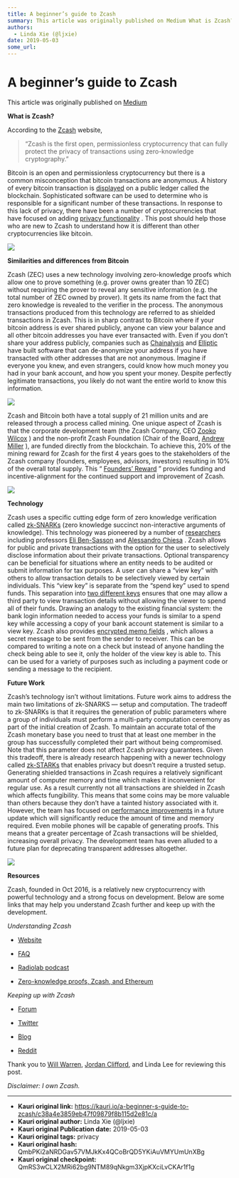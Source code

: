 ```yaml
---
title: A beginner’s guide to Zcash
summary: This article was originally published on Medium What is Zcash? According to the Zcash website, “Zcash is the first open, permissionless cryptocurrency that can fully protect the privacy of transactions using zero-knowledge cryptography.” Bitcoin is an open and permissionless cryptocurrency but there is a common misconception that bitcoin transactions are anonymous. A history of every bitcoin transaction is displayed on a public ledger called the blockchain. Sophisticated software can be used to
authors:
  - Linda Xie (@ljxie)
date: 2019-05-03
some_url: 
---
```


# A beginner’s guide to Zcash


 This article was originally published on [Medium](https://medium.com/@linda.xie/a-beginners-guide-to-zcash-3b37190affc) 

**What is Zcash?**
 
According to the 
[Zcash](https://z.cash/)
 website,
> “Zcash is the first open, permissionless cryptocurrency that can fully protect the privacy of transactions using zero-knowledge cryptography.”

Bitcoin is an open and permissionless cryptocurrency but there is a common misconception that bitcoin transactions are anonymous. A history of every bitcoin transaction is 
[displayed](https://blockchain.info/)
 on a public ledger called the blockchain. Sophisticated software can be used to determine who is responsible for a significant number of these transactions. In response to this lack of privacy, there have been a number of cryptocurrencies that have focused on adding 
[privacy functionality](https://hackernoon.com/privacy-on-the-blockchain-7549b50160ec)
 . This post should help those who are new to Zcash to understand how it is different than other cryptocurrencies like bitcoin.

![](https://ipfs.infura.io/ipfs/QmUdKrD7XcrVWHzsQt6LA7sTQFm2PLfBDWjVGMRCvqjTwn)

 
**Similarities and differences from Bitcoin**
 
Zcash (ZEC) uses a new technology involving zero-knowledge proofs which allow one to prove something (e.g. prover owns greater than 10 ZEC) without requiring the prover to reveal any sensitive information (e.g. the total number of ZEC owned by prover). It gets its name from the fact that zero knowledge is revealed to the verifier in the process. The anonymous transactions produced from this technology are referred to as shielded transactions in Zcash.
This is in sharp contrast to Bitcoin where if your bitcoin address is ever shared publicly, anyone can view your balance and all other bitcoin addresses you have ever transacted with. Even if you don’t share your address publicly, companies such as 
[Chainalysis](https://www.chainalysis.com/)
 and 
[Elliptic](https://www.elliptic.co/)
 have built software that can de-anonymize your address if you have transacted with other addresses that are not anonymous. Imagine if everyone you knew, and even strangers, could know how much money you had in your bank account, and how you spent your money. Despite perfectly legitimate transactions, you likely do not want the entire world to know this information.

![](https://ipfs.infura.io/ipfs/QmSBVKKnFtxcSvmgcoWFJ7KvKboGrFrBbhdTXfyfN7K8ez)

Zcash and Bitcoin both have a total supply of 21 million units and are released through a process called mining. One unique aspect of Zcash is that the corporate development team (the Zcash Company, CEO 
[Zooko Wilcox](https://twitter.com/zooko)
 ) and the non-profit Zcash Foundation (Chair of the Board, 
[Andrew Miller](https://twitter.com/socrates1024)
 ), are funded directly from the blockchain. To achieve this, 20% of the mining reward for Zcash for the first 4 years goes to the stakeholders of the Zcash company (founders, employees, advisors, investors) resulting in 10% of the overall total supply. This “ 
[Founders’ Reward](https://z.cash/blog/funding.html)
 ” provides funding and incentive-alignment for the continued support and improvement of Zcash.

![](https://ipfs.infura.io/ipfs/Qmdr3PKTU9iJSV33bdGLQsSZW8e6oV88kqz8SGEWn8hKzu)

 
**Technology**
 
Zcash uses a specific cutting edge form of zero knowledge verification called 
[zk-SNARKs](https://z.cash/technology/zksnarks.html)
 (zero knowledge succinct non-interactive arguments of knowledge). This technology was pioneered by a number of 
[researchers](https://z.cash/team.html)
 including professors 
[Eli Ben-Sasson](http://eli.net.technion.ac.il/)
 and 
[Alessandro Chiesa](http://people.eecs.berkeley.edu/~alexch/)
 .
Zcash allows for public and private transactions with the option for the user to selectively disclose information about their private transactions. Optional transparency can be beneficial for situations where an entity needs to be audited or submit information for tax purposes.
A user can share a “view key” with others to allow transaction details to be selectively viewed by certain individuals. This “view key” is separate from the “spend key” used to spend funds. This separation into 
[two different keys](https://github.com/zcash/zcash/wiki/Concepts-in-Zcash)
 ensures that one may allow a third party to view transaction details without allowing the viewer to spend all of their funds. Drawing an analogy to the existing financial system: the bank login information needed to access your funds is similar to a spend key while accessing a copy of your bank account statement is similar to a view key.
Zcash also provides 
[encrypted memo fields](https://z.cash/blog/encrypted-memo-field.html)
 , which allows a secret message to be sent from the sender to receiver. This can be compared to writing a note on a check but instead of anyone handling the check being able to see it, only the holder of the view key is able to. This can be used for a variety of purposes such as including a payment code or sending a message to the recipient.
 
**Future Work**
 
Zcash’s technology isn’t without limitations. Future work aims to address the main two limitations of zk-SNARKS — setup and computation.
The tradeoff to zk-SNARKs is that it requires the generation of public parameters where a group of individuals must perform a multi-party computation ceremony as part of the initial creation of Zcash. To maintain an accurate total of the Zcash monetary base you need to trust that at least one member in the group has successfully completed their part without being compromised. Note that this parameter does not affect Zcash privacy guarantees. Given this tradeoff, there is already research happening with a newer technology called 
[zk-STARKs](https://www.youtube.com/watch?v=HJ9K_o-RRSY)
 that enables privacy but doesn’t require a trusted setup.
Generating shielded transactions in Zcash requires a relatively significant amount of computer memory and time which makes it inconvenient for regular use. As a result currently not all transactions are shielded in Zcash which affects fungibility. This means that some coins may be more valuable than others because they don’t have a tainted history associated with it. However, the team has focused on 
[performance improvements](https://z.cash/blog/cultivating-sapling-faster-zksnarks.html)
 in a future update which will significantly reduce the amount of time and memory required. Even mobile phones will be capable of generating proofs. This means that a greater percentage of Zcash transactions will be shielded, increasing overall privacy. The development team has even alluded to a future plan for deprecating transparent addresses altogether.

![](https://ipfs.infura.io/ipfs/QmYtSjKdYPUYWcXd63PRpsvHQ3i8ViqFRT1rgTq7aQiwNu)

 
**Resources**
 
Zcash, founded in Oct 2016, is a relatively new cryptocurrency with powerful technology and a strong focus on development. Below are some links that may help you understand Zcash further and keep up with the development.
 
_Understanding Zcash_
 



 *  [Website](https://z.cash/) 

 *  [FAQ](https://z.cash/support/faq.html) 

 *  [Radiolab podcast](http://www.radiolab.org/story/ceremony/) 

 *  [Zero-knowledge proofs, Zcash, and Ethereum](https://blog.keep.network/zero-knowledge-proofs-zcash-and-ethereum-f6d89fa7cba8) 
 
_Keeping up with Zcash_
 



 *  [Forum](https://forum.z.cash/) 

 *  [Twitter](https://twitter.com/zcashco) 

 *  [Blog](https://z.cash/blog/index.html?page=0) 

 *  [Reddit](https://www.reddit.com/r/zec/) 

Thank you to 
[Will Warren](https://medium.com/@willwarren89), 
[Jordan Clifford](https://medium.com/@jcliff), and Linda Lee for reviewing this post.
 
_Disclaimer: I own Zcash._
 



---

- **Kauri original link:** https://kauri.io/a-beginner-s-guide-to-zcash/c38a4e3859eb47f09879f8b115d2e81c/a
- **Kauri original author:** Linda Xie (@ljxie)
- **Kauri original Publication date:** 2019-05-03
- **Kauri original tags:** privacy
- **Kauri original hash:** QmbPKi2aNRDGav57VMJkKx4QCoBrQD5YKiAuVMYUmUnXBg
- **Kauri original checkpoint:** QmRS3wCLX2MRi62bg9NTM89qNkgm3XjpKXciLvCKAr1f1g



